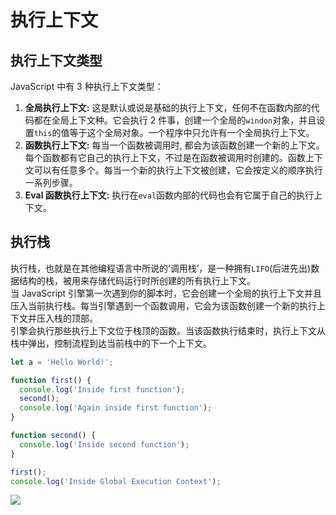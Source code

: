# 执行上下文

## 执行上下文类型

JavaScript 中有 3 种执行上下文类型：

1. **全局执行上下文:** 这是默认或说是基础的执行上下文，任何不在函数内部的代码都在全局上下文种。它会执行 2 件事，创建一个全局的`windon`对象，并且设置`this`的值等于这个全局对象。一个程序中只允许有一个全局执行上下文。
2. **函数执行上下文:** 每当一个函数被调用时, 都会为该函数创建一个新的上下文。每个函数都有它自己的执行上下文，不过是在函数被调用时创建的。函数上下文可以有任意多个。每当一个新的执行上下文被创建，它会按定义的顺序执行一系列步骤。
3. **Eval 函数执行上下文:** 执行在`eval`函数内部的代码也会有它属于自己的执行上下文。

## 执行栈

执行栈，也就是在其他编程语言中所说的‘调用栈’，是一种拥有`LIFO`(后进先出)数据结构的栈，被用来存储代码运行时所创建的所有执行上下文。  
当 JavaScript 引擎第一次遇到你的脚本时，它会创建一个全局的执行上下文并且压入当前执行栈。每当引擎遇到一个函数调用，它会为该函数创建一个新的执行上下文并压入栈的顶部。  
引擎会执行那些执行上下文位于栈顶的函数。当该函数执行结束时，执行上下文从栈中弹出，控制流程到达当前栈中的下一个上下文。

```JavaScript
let a = 'Hello World!';

function first() {
  console.log('Inside first function');
  second();
  console.log('Again inside first function');
}

function second() {
  console.log('Inside second function');
}

first();
console.log('Inside Global Execution Context');
```

![](https://p3-juejin.byteimg.com/tos-cn-i-k3u1fbpfcp/9d9e8a01c9454a27acce6bef077e6793~tplv-k3u1fbpfcp-watermark.image)
